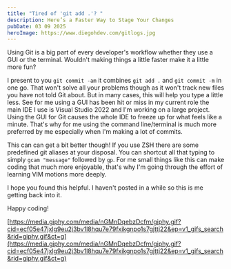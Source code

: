 ```yaml
---
title: "Tired of 'git add .'? "
description: Here’s a Faster Way to Stage Your Changes
pubDate: 03 09 2025
heroImage: https://www.diegohdev.com/gitlogs.jpg
---
```


Using Git is a big part of every developer's workflow whether they use a GUI or the terminal. Wouldn't making things a little faster make it a little more fun?

I present to you `git commit -am` it combines `git add .` and `git commit -m` in one go. That won't solve all your problems though as it won't track new files you have not told Git about. But in many cases, this will help you type a little less. See for me using a GUI has been hit or miss in my current role the main IDE I use is Visual Studio 2022 and I'm working on a large project. Using the GUI for Git causes the whole IDE to freeze up for what feels like a minute. That's why for me using the command line/terminal is much more preferred by me especially when I'm making a lot of commits.

This can can get a bit better though! If you use ZSH there are some predefined git aliases at your disposal. You can shortcut all that typing to simply `gcam "message"` followed by `gp`. For me small things like this can make coding that much more enjoyable, that's why I'm going through the effort of learning VIM motions more deeply.

I hope you found this helpful. I haven't posted in a while so this is me getting back into it.

Happy coding!

[https://media.giphy.com/media/nGMnDqebzDcfm/giphy.gif?cid=ecf05e47jxlg9eu2j3bv1l8hqu7e79fxikgnpo1s7gjttj22&ep=v1_gifs_search&rid=giphy.gif&ct=g](https://media.giphy.com/media/nGMnDqebzDcfm/giphy.gif?cid=ecf05e47jxlg9eu2j3bv1l8hqu7e79fxikgnpo1s7gjttj22&ep=v1_gifs_search&rid=giphy.gif&ct=g)
